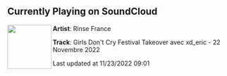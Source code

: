 ## Currently Playing on SoundCloud

[<img align="left" width="100" src="https://i1.sndcdn.com/artworks-DsDsicUTdsbwxXmJ-4LefOA-t500x500.jpg">](https://soundcloud.com/rinse_france/girls-dont-cry-festival-takeover-avec-xd_eric-22-novembre-2022)

**Artist**: Rinse France 

**Track**: Girls Don't Cry Festival Takeover avec xd_eric - 22 Novembre 2022

Last updated at 11/23/2022 09:01
